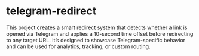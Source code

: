 # telegram-redirect
This project creates a smart redirect system that detects whether a link is opened via Telegram and applies a 10-second time offset before redirecting to any target URL. It’s designed to showcase Telegram-specific behavior and can be used for analytics, tracking, or custom routing.
